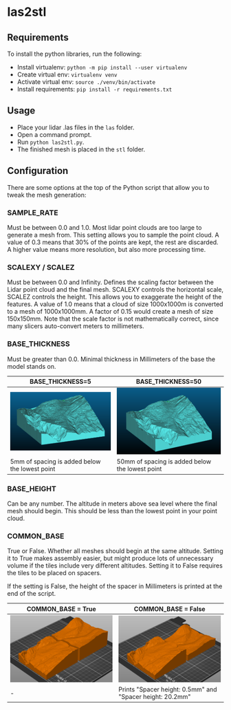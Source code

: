 # las2stl

## Requirements

To install the python libraries, run the following:

* Install virtualenv: `python -m pip install --user virtualenv`
* Create virtual env: `virtualenv venv`
* Activate virtual env: `source ./venv/bin/activate`
* Install requirements: `pip install -r requirements.txt`

## Usage

* Place your lidar .las files in the `las` folder.
* Open a command prompt.
* Run `python las2stl.py`.
* The finished mesh is placed in the `stl` folder.

## Configuration

There are some options at the top of the Python script that allow you to tweak
the mesh generation:

### SAMPLE_RATE

Must be between 0.0 and 1.0. Most lidar point clouds are too large to
generate a mesh from. This setting allows you to sample the point cloud. A
value of 0.3 means that 30% of the points are kept, the rest are discarded. A
higher value means more resolution, but also more processing time.

### SCALEXY / SCALEZ
Must be between 0.0 and Infinity. Defines the scaling factor
between the Lidar point cloud and the final mesh. SCALEXY controls the
horizontal scale, SCALEZ controls the height. This allows you to exaggerate the
height of the features. A value of 1.0 means that a cloud of size 1000x1000m is
converted to a mesh of 1000x1000mm. A factor of 0.15 would create a mesh of
size 150x150mm. Note that the scale factor is not mathematically correct, since
many slicers auto-convert meters to millimeters.

### BASE_THICKNESS

Must be greater than 0.0. Minimal thickness in Millimeters of the base the model
stands on.


| BASE_THICKNESS=5 | BASE_THICKNESS=50 |
|---|---|
| ![](doc/base5.png) | ![](doc/base50.png) |
| 5mm of spacing is added below the lowest point | 50mm of spacing is added below the lowest point |

### BASE_HEIGHT

Can be any number. The altitude in meters above sea level where the final mesh should begin. This should be less than the lowest point in your point cloud.

### COMMON_BASE

True or False. Whether all meshes should begin at the same altitude. Setting it to True makes assembly easier, but might produce lots of unnecessary volume if the tiles include very different altitudes. Setting it to False requires the tiles to be placed on spacers.

If the setting is False, the height of the spacer in Millimeters is printed at the end of the script.

| COMMON_BASE = True | COMMON_BASE = False |
|---|---|
| ![](doc/commontrue.png) | ![](doc/commonfalse.png) |
| - | Prints "Spacer height: 0.5mm" and "Spacer height: 20.2mm" |
